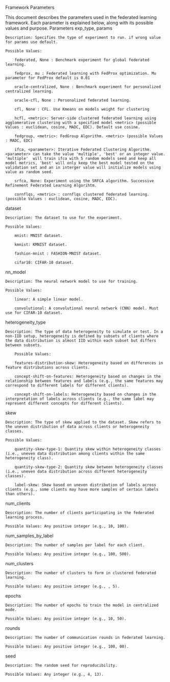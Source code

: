 Framework Parameters

This document describes the parameters used in the federated learning framework. Each parameter is explained below, along with its possible values and purpose.
Parameters
exp_type, params

    Description: Specifies the type of experiment to run. if wrong value for params use default. 

    Possible Values:

        federated, None : Benchmark experiment for global federated learning. 
        
        fedprox, mu : Federated learning with FedProx optimization. Mu parameter for FedProx default is 0.01

        oracle-centralized, None : Benchmark experiment for personalized centralized learning.
        
        oracle-cfl, None : Personalized federated learning. 

        cfl, None : CFL. Use Kmeans on models weight for clustering
        
        hcfl, <metric>: Server-side clustered federated learning using agglomerative clustering with a specified model <metric> (possible Values : euclidean, cosine, MADC, EDC). Default use cosine.

        fedgroup, <metric>: FedGroup Algorithm. <metric> (possible Values : MADC, EDC)

        ifca, <parameter>: Iterative Federated Clustering Algorithm. <parameter> can take the value 'multiple', 'best' or an integer value. 'multiple'  will train ifca with 5 random models seed and keep all model metrics, 'best' will only keep the best model tested on the validation set and an in interger value will initialize models using value as random seed.   

        srfca, None: Experiment using the SRFCA algorithm. Successive Refinement Federated Learning Algorihtm.

        cornflqs, <metric> : cornflqs clustered federated learning. (possible Values : euclidean, cosine, MADC, EDC).

dataset

    Description: The dataset to use for the experiment.

    Possible Values:

        mnist: MNIST dataset.
        
        kmnist: KMNIST dataset.

        fashion-mnist : FASHION-MNIST dataset.

        cifar10: CIFAR-10 dataset.

nn_model

    Description: The neural network model to use for training.

    Possible Values:

        linear: A simple linear model.

        convolutional: A convolutional neural network (CNN) model. Must use for CIFAR-10 dataset.

heterogeneity_type

    Description: The type of data heterogeneity to simulate or test. In a non-IID setup, heterogeneity is defined by subsets of clients where the data distribution is almost IID within each subset but differs between subsets.

        Possible Values:

        features-distribution-skew: Heterogeneity based on differences in feature distributions across clients.

        concept-shift-on-features: Heterogeneity based on changes in the relationship between features and labels (e.g., the same features may correspond to different labels for different clients).

        concept-shift-on-labels: Heterogeneity based on changes in the interpretation of labels across clients (e.g., the same label may represent different concepts for different clients).

skew

    Description: The type of skew applied to the dataset. Skew refers to the uneven distribution of data across clients or heterogeneity classes.

    Possible Values:

        quantity-skew-type-1: Quantity skew within heterogeneity classes (i.e., uneven data distribution among clients within the same heterogeneity class).

        quantity-skew-type-2: Quantity skew between heterogeneity classes (i.e., uneven data distribution across different heterogeneity classes).

        label-skew: Skew based on uneven distribution of labels across clients (e.g., some clients may have more samples of certain labels than others).

num_clients

    Description: The number of clients participating in the federated learning process.

    Possible Values: Any positive integer (e.g., 10, 100).

num_samples_by_label

    Description: The number of samples per label for each client.

    Possible Values: Any positive integer (e.g., 100, 500).

num_clusters

    Description: The number of clusters to form in clustered federated learning.

    Possible Values: Any positive integer (e.g., , 5).

epochs

    Description: The number of epochs to train the model in centralized mode.

    Possible Values: Any positive integer (e.g., 10, 50).

rounds

    Description: The number of communication rounds in federated learning.

    Possible Values: Any positive integer (e.g., 100, 00).

seed

    Description: The random seed for reproducibility.

    Possible Values: Any integer (e.g., 4, 13).
